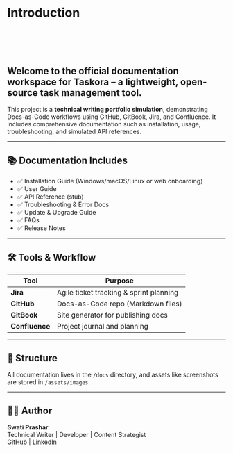 # Introduction

\
\
\
Welcome to the official documentation workspace for **Taskora** – a lightweight, open-source task management tool.
------------------------------------------------------------------------------------------------------------------

This project is a **technical writing portfolio simulation**, demonstrating Docs-as-Code workflows using GitHub, GitBook, Jira, and Confluence. It includes comprehensive documentation such as installation, usage, troubleshooting, and simulated API references.

***

## 📚 Documentation Includes

* ✅ Installation Guide (Windows/macOS/Linux or web onboarding)
* ✅ User Guide
* ✅ API Reference (stub)
* ✅ Troubleshooting & Error Docs
* ✅ Update & Upgrade Guide
* ✅ FAQs
* ✅ Release Notes

***

## 🛠 Tools & Workflow

| Tool           | Purpose                                 |
| -------------- | --------------------------------------- |
| **Jira**       | Agile ticket tracking & sprint planning |
| **GitHub**     | Docs-as-Code repo (Markdown files)      |
| **GitBook**    | Site generator for publishing docs      |
| **Confluence** | Project journal and planning            |

***

## 📌 Structure

All documentation lives in the `/docs` directory, and assets like screenshots are stored in `/assets/images`.

***

## 🙋‍♀️ Author

**Swati Prashar**\
Technical Writer | Developer | Content Strategist\
[GitHub](https://github.com/) | [LinkedIn](https://www.linkedin.com/in/swati-prashar-74a13b52/)
